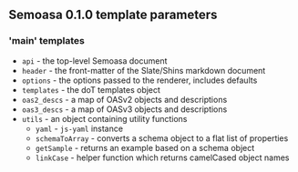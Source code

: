 ## Semoasa 0.1.0 template parameters

### 'main' templates

* `api` - the top-level Semoasa document
* `header` - the front-matter of the Slate/Shins markdown document
* `options` - the options passed to the renderer, includes defaults
* `templates` - the doT templates object
* `oas2_descs` - a map of OASv2 objects and descriptions
* `oas3_descs` - a map of OASv3 objects and descriptions
* `utils` - an object containing utility functions
  * `yaml` - `js-yaml` instance
  * `schemaToArray` - converts a schema object to a flat list of properties
  * `getSample` - returns an example based on a schema object
  * `linkCase` - helper function which returns camelCased object names

